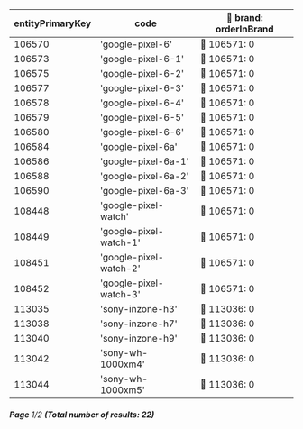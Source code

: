 | entityPrimaryKey | code                   | 🔗 brand: orderInBrand |
| ---------------- | ---------------------- | ---------------------- |
| 106570           | 'google-pixel-6'       | 🔗 106571: 0           |
| 106573           | 'google-pixel-6-1'     | 🔗 106571: 0           |
| 106575           | 'google-pixel-6-2'     | 🔗 106571: 0           |
| 106577           | 'google-pixel-6-3'     | 🔗 106571: 0           |
| 106578           | 'google-pixel-6-4'     | 🔗 106571: 0           |
| 106579           | 'google-pixel-6-5'     | 🔗 106571: 0           |
| 106580           | 'google-pixel-6-6'     | 🔗 106571: 0           |
| 106584           | 'google-pixel-6a'      | 🔗 106571: 0           |
| 106586           | 'google-pixel-6a-1'    | 🔗 106571: 0           |
| 106588           | 'google-pixel-6a-2'    | 🔗 106571: 0           |
| 106590           | 'google-pixel-6a-3'    | 🔗 106571: 0           |
| 108448           | 'google-pixel-watch'   | 🔗 106571: 0           |
| 108449           | 'google-pixel-watch-1' | 🔗 106571: 0           |
| 108451           | 'google-pixel-watch-2' | 🔗 106571: 0           |
| 108452           | 'google-pixel-watch-3' | 🔗 106571: 0           |
| 113035           | 'sony-inzone-h3'       | 🔗 113036: 0           |
| 113038           | 'sony-inzone-h7'       | 🔗 113036: 0           |
| 113040           | 'sony-inzone-h9'       | 🔗 113036: 0           |
| 113042           | 'sony-wh-1000xm4'      | 🔗 113036: 0           |
| 113044           | 'sony-wh-1000xm5'      | 🔗 113036: 0           |

###### **Page** 1/2 **(Total number of results: 22)**